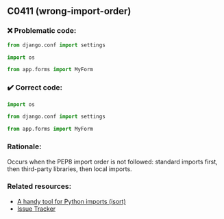 ## C0411 (wrong-import-order)

### :x: Problematic code:

```python
from django.conf import settings

import os

from app.forms import MyForm
```

### :heavy_check_mark: Correct code:

```python
import os

from django.conf import settings

from app.forms import MyForm
```

### Rationale:

Occurs when the PEP8 import order is not followed: standard imports first, then
third-party libraries, then local imports.

### Related resources:

- [A handy tool for Python imports (isort)](https://github.com/timothycrosley/isort)
- [Issue Tracker](https://github.com/PyCQA/pylint/issues?q=is%3Aissue+%22wrong-import-order%22+OR+%22C0411%22)
